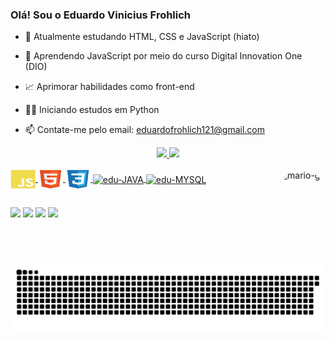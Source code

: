 ### Olá! Sou o Eduardo Vinicius Frohlich

- 🔭 Atualmente estudando HTML, CSS e JavaScript (hiato)
- 🌱 Aprendendo JavaScript por meio do curso Digital Innovation One (DIO)
- 📈 Aprimorar habilidades como front-end
- 👨‍💻 Iniciando estudos em Python

- 📫 Contate-me pelo email: eduardofrohlich121@gmail.com

<div align="center">
  <a href="https://github.com/eduardofrohlich">
  <img height="180em" src="https://github-readme-stats.vercel.app/api?username=eduardofrohlich&show_icons=true&theme=dracula&include_all_commits=true&count_private=true"/>
  <img height="180em" src="https://github-readme-stats.vercel.app/api/top-langs/?username=eduardofrohlich&layout=compact&langs_count=7&theme=dracula"/>
</div>
<div style="display: inline_block"><br>
  <img align="center" alt="edu-Js" height="30" width="40" src="https://raw.githubusercontent.com/devicons/devicon/master/icons/javascript/javascript-plain.svg">
  <img align="center" alt="edu-HTML" height="30" width="40" src="https://raw.githubusercontent.com/devicons/devicon/master/icons/html5/html5-original.svg">
  <img align="center" alt="edu-CSS" height="30" width="40" src="https://raw.githubusercontent.com/devicons/devicon/master/icons/css3/css3-original.svg">
  <img align="center" alt="edu-JAVA" height="30" width="40" src="https://cdn.jsdelivr.net/gh/devicons/devicon/icons/java/java-original-wordmark.svg" />
  <img align="center" alt="edu-MYSQL" height="30" width="40" src="https://cdn.jsdelivr.net/gh/devicons/devicon/icons/mysql/mysql-plain-wordmark.svg" />
  <img align="right" alt="mario-gif" height="150" style="border-radius:50px;" src="https://cdn.discordapp.com/attachments/759137949337255940/892860358740562021/gif_do_mario.gif">
</div>
  
  ##
 
<div> 
  <a href="https://www.instagram.com/eduardo_frohlich/" target="_blank"><img src="https://img.shields.io/badge/-Instagram-%23E4405F?style=for-the-badge&logo=instagram&logoColor=white" target="_blank"></a>
 	<a href="https://www.twitch.tv/gokucaju" target="_blank"><img src="https://img.shields.io/badge/Twitch-9146FF?style=for-the-badge&logo=twitch&logoColor=white" target="_blank"></a> 
  <a href = "mailto:eduardofrohlich121@gmail.com"><img src="https://img.shields.io/badge/-Gmail-%23333?style=for-the-badge&logo=gmail&logoColor=white" target="_blank"></a>
  <a href="https://www.linkedin.com/in/eduardo-frohlich-666b00217/" target="_blank"><img src="https://img.shields.io/badge/-LinkedIn-%230077B5?style=for-the-badge&logo=linkedin&logoColor=white" target="_blank"></a> 
 
  ![Snake animation](https://github.com/eduardofrohlich/eduardofrohlich/blob/output/github-contribution-grid-snake.svg)
 
</div>


